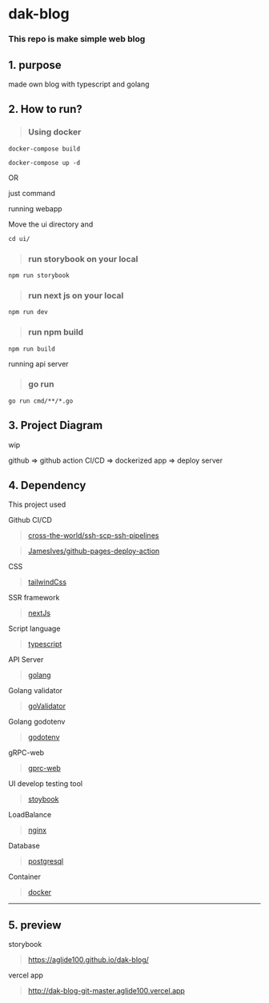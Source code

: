 # dak-blog

### This repo is make simple web blog

## 1. purpose

made own blog with typescript and golang

## 2. How to run?

> ### Using docker

    docker-compose build

    docker-compose up -d

OR

just command

running webapp

Move the ui directory and

    cd ui/

> ### run storybook on your local

    npm run storybook

> ### run next js on your local

    npm run dev

> ### run npm build

    npm run build

running api server

> ### go run

    go run cmd/**/*.go

## 3. Project Diagram

wip

github => github action CI/CD => dockerized app => deploy server

## 4. Dependency

This project used

Github CI/CD

> [cross-the-world/ssh-scp-ssh-pipelines][cross-the-world/ssh-scp-ssh-pipelineslink]

> [JamesIves/github-pages-deploy-action][jamesives/github-pages-deploy-actionlinklink]

CSS

> [tailwindCss][tailwindcsslink]

SSR framework

> [nextJs][nextjslink]

Script language

> [typescript][typescriptlink]

API Server

> [golang][golanglink]

Golang validator

> [goValidator][govalidator]

Golang godotenv

> [godotenv][godotenv]

gRPC-web

> [gprc-web][grpcweblink]

UI develop testing tool

> [stoybook][storybooklink]

LoadBalance

> [nginx][nginxlink]

Database

> [postgresql][postgesqllink]

Container

> [docker][dockerlink]

---

## 5. preview

storybook

> https://aglide100.github.io/dak-blog/

vercel app

> http://dak-blog-git-master.aglide100.vercel.app

[cross-the-world/ssh-scp-ssh-pipelineslink]: https://github.com/cross-the-world/ssh-scp-ssh-pipelines
[jamesives/github-pages-deploy-actionlinklink]: https://github.com/JamesIves/github-pages-deploy-action
[tailwindcsslink]: https://tailwindcss.com/
[typescriptlink]: https://www.typescriptlang.org/
[nextjslink]: https://nextjs.org/
[golanglink]: https://golang.org/
[storybooklink]: https://storybook.js.org/
[postgesqllink]: https://www.postgresql.org/
[dockerlink]: https://www.docker.com/
[nginxlink]: https://www.nginx.com/
[grpcweblink]: https://github.com/improbable-eng/grpc-web
[govalidator]: https://github.com/go-playground/validator
[godotenv]: https://github.com/joho/godotenv
